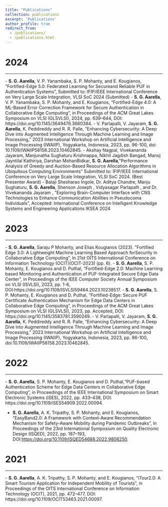 ```yaml
---
title: "Publications"
collection: publications
excerpt: 'Publications'
author_profile: true
redirect_from: 
  - /publications/
  - /publications.html
---
```

2024
======
<hr/>
-  <b>S. G. Aarella</b>, V. P. Yanambaka, S. P. Mohanty, and E. Kougianos, “Fortified-Edge 5.0: Federated Learning for Secureand Reliable PUF in Authentication Systems”, Submitted to: IFIP/IEEE International Conference on Very Large Scale Integration, VLSI SoC 2024 (Submitted)
-  <b>S. G. Aarella</b>, V. P. Yanambaka, S. P. Mohanty, and E. Kougianos, “Fortified-Edge 4.0: A ML-Based Error Correction Framework for Secure Authentication in Collaborative Edge Computing”, in Proceedings of the ACM Great Lakes Symposium on VLSI (GLSVLSI), 2024, pp. 639–644, DOI: https://doi.org/10.1145/3649476.3660384.
- V. Parlapalli, V. Jayaram, <b>S. G. Aarella</b>, K. Peddireddy and R. R. Palle, ”Enhancing Cybersecurity: A Deep Dive into Augmented Intelligence Through Machine Learning and Image Processing,” 2023 International Workshop on Artificial Intelligence and Image Processing (IWAIIP), Yogyakarta, Indonesia, 2023, pp. 96-100, doi: 10.1109/IWAIIP58158.2023.10462845.
- Akshay Nagpal, Vivekananda Jayaram, Manjunatha Sughaturu Krishnappa, Nikhil Jagdish Bangad, Manoj Jayntilal Kathiriya, Darshan MohanBidkar, <b>S. G. Aarella</b>,”Performance Analysis of Greedy and Auction-Based Resource Allocation Algorithms in Ubiquitous Computing Environments” Submitted to: IFIP/IEEE International Conference on Very Large Scale Integration, VLSI SoC 2024. (Best Presenter Award)
- Balaji Shesharao Ingole, Dr. Aditya Chandre, Manju Sughaturu, <b>S. G. Aarella</b>, Shenson Joseph , Vidyasagar Parlapalli , and Dr. Vivekananda Jayaram , ”Exploring Brain-Computer Interface with CNS Technologies to Enhance Communication Abilities in Pseudocoma Individuals”, Accepted: International Conference on Intelligent Knowledge Systems and Engineering Applications IKSEA 2024

2023
======
<hr />
- <b>S. G. Aarella</b>, Saraju P Mohanty, and Elias Kougianos (2023). ”Fortified Edge 3.0: A Lightweight Machine Learning Based Approach forSecurity in Collaborative Edge Computing”, In 21st OITS International Conference on Information Technology (OCIT)(OCIT-2023) (pp. 6).
- <b>S. G. Aarella</b>, S. P. Mohanty, E. Kougianos and D. Puthal, “Fortified-Edge 2.0: Machine Learning based Monitoring and Authentication of PUF-Integrated Secure Edge Data Center”, in Proceedings of the IEEE Computer Society Annual Symposium on VLSI (ISVLSI), 2023, pp. 1-6, DOI:https://doi.org/10.1109/ISVLSI59464.2023.10238517.
- <b>S. G. Aarella</b>, S. P. Mohanty, E. Kougianos and D. Puthal, “Fortified-Edge: Secure PUF Certificate Authentication Mechanism for Edge Data Centers in Collaborative Edge Computing”, in Proceedings of the ACM Great Lakes Symposium on VLSI (GLSVLSI), 2023, pp. Accepted, DOI: https://doi.org/10.1145/3583781.3590249.
- V. Parlapalli, V. Jayaram, <b>S. G. Aarella</b>, K. Peddireddy and R. R. Palle, ”Enhancing Cybersecurity: A Deep Dive into Augmented Intelligence Through Machine Learning and Image Processing,” 2023 International Workshop on Artificial Intelligence and Image Processing (IWAIIP), Yogyakarta, Indonesia, 2023, pp. 96-100, doi:10.1109/IWAIIP58158.2023.10462845.

2022
======
<hr />
- <b>S. G. Aarella</b>, S. P. Mohanty, E. Kougianos and D. Puthal,“PUF-based Authentication Scheme for Edge Data Centers in Collaborative Edge Computing”, in Proceedings of the IEEE International Symposium on Smart Electronic Systems (iSES), 2022, pp. 433–438, DOI: https://doi.org/10.1109/iSES54909.2022.00094.

- <b>S. G. Aarella</b>, A. K. Tripathy, S. P. Mohanty, and E. Kougianos, “EasyBand2.0: A Framework with Context-Aware Recommendation Mechanism for Safety-Aware Mobility during Pandemic Outbreaks”, in Proceedings of the 23rd International Symposium on Quality Electronic Design (ISQED), 2022, pp. 187–193, DOI:https://doi.org/10.1109/ISQED54688.2022.9806250.


2021
=====
<hr />
- <b>S. G. Aarella</b>, A. K. Tripathy, S. P. Mohanty, and E. Kougianos, “iTour2.0: A Smart Tourism Application for Independent Mobility of Tourists”, in Proceedings of the OITS International Conference on Information Technology (OCIT), 2021, pp. 472–477, DOI: https://doi.org/10.1109/OCIT53463.2021.00097.